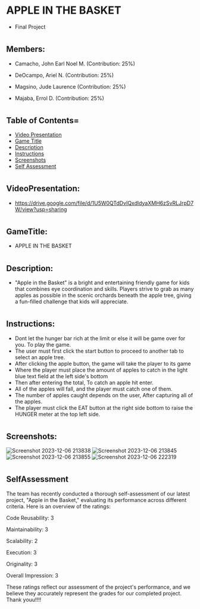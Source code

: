 # APPLE IN THE BASKET
- Final Project

#
## Members:

- Camacho, John Earl Noel M.
  (Contribution: 25%)

- DeOcampo, Ariel N.
  (Contribution: 25%)

- Magsino, Jude Laurence
  (Contribution: 25%)

- Majaba, Errol D.
  (Contribution: 25%)

#
## Table of Contents=
- [Video Presentation](#VideoPresentation)
- [Game Title](#GameTitle)
- [Description](#Description) 
- [Instructions](#Instructions) 
- [Screenshots](#Screenshots)
- [Self Assessment](#SelfAssessment) 


#
## VideoPresentation:

- https://drive.google.com/file/d/1U5W0QTdDvIQxdldyaXMH6zSvRLJrpD7W/view?usp=sharing


#
## GameTitle: 

- APPLE IN THE BASKET

#
## Description:
- "Apple in the Basket" is a bright and entertaining friendly game for kids that combines eye coordination and skills. Players strive to grab as many apples as possible in the scenic       orchards beneath the apple tree, giving a fun-filled challenge that kids will appreciate.


#
## Instructions:
- Dont let the hunger bar rich at the limit or else it will be game over for you. To play the game. 
- The user must first click the start button to proceed to another tab to select an apple tree. 
- After clicking the apple button, the game will take the player to its game
- Where the player must place the amount of apples to catch in the light blue text field at the left side's bottom 
- Then after entering the total, To catch an apple hit enter.
- All of the apples will fall, and the player must catch one of them.
- The number of apples caught depends   on the user, After capturing all of the apples.
- The player must click the EAT button at the right side bottom to raise the HUNGER meter at the top left side.


#
## Screenshots:
  ![Screenshot 2023-12-06 213838](https://github.com/Errol26/Project/assets/153089453/b8f7f0db-57f2-40da-9192-ad6132045de1)
  ![Screenshot 2023-12-06 213845](https://github.com/Errol26/Project/assets/153089453/e2567ca0-8697-4ec4-b349-93564cade0cc)
  ![Screenshot 2023-12-06 213855](https://github.com/Errol26/Project/assets/153089453/b7cdf98f-bd0a-48d2-960c-d95b4a3f4640)
  ![Screenshot 2023-12-06 222319](https://github.com/Errol26/Project/assets/153089453/6ade4807-bf20-469a-9158-e4c402b24f93)

#
## SelfAssessment
The team has recently conducted a thorough self-assessment of our latest project, "Apple in the Basket," evaluating its performance across different criteria. Here is an overview of the ratings:

Code Reusability: 3

Maintainability: 3

Scalability: 2

Execution: 3

Originality: 3

Overall Impression: 3


These ratings reflect our assessment of the project's performance, and we believe they accurately represent the grades for our completed project. Thank youu!!!!

